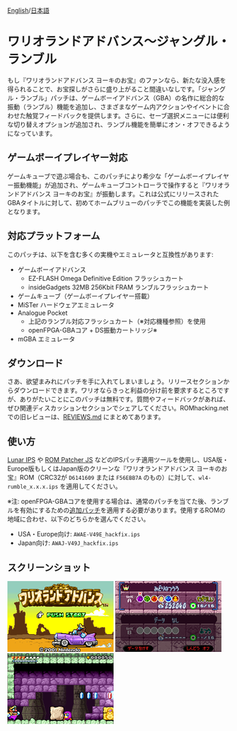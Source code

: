 [English](README.md)/[日本語](README-ja.md)

# ワリオランドアドバンス～ジャングル・ランブル

もし『ワリオランドアドバンス ヨーキのお宝』のファンなら、新たな没入感を得られることで、お宝探しがさらに盛り上がること間違いなしです。「ジャングル・ランブル」パッチは、ゲームボーイアドバンス（GBA）の名作に総合的な振動（ランブル）機能を追加し、さまざまなゲーム内アクションやイベントに合わせた触覚フィードバックを提供します。さらに、セーブ選択メニューには便利な切り替えオプションが追加され、ランブル機能を簡単にオン・オフできるようになっています。

## ゲームボーイプレイヤー対応
ゲームキューブで遊ぶ場合も、このパッチにより希少な「ゲームボーイプレイヤー振動機能」が追加され、ゲームキューブコントローラで操作すると『ワリオランドアドバンス ヨーキのお宝』が振動します。これは公式にリリースされたGBAタイトルに対して、初めてホームブリューのパッチでこの機能を実装した例となります。

## 対応プラットフォーム
このパッチは、以下を含む多くの実機やエミュレータと互換性があります:

- ゲームボーイアドバンス
  - EZ-FLASH Omega Definitive Edition フラッシュカート
  - insideGadgets 32MB 256Kbit FRAM ランブルフラッシュカート
- ゲームキューブ（ゲームボーイプレイヤー搭載）
- MiSTer ハードウェアエミュレータ
- Analogue Pocket
  - 上記のランブル対応フラッシュカート（※対応機種参照）を使用
  - openFPGA-GBAコア + DS振動カートリッジ※
- mGBA エミュレータ

## ダウンロード
さあ、欲望まみれにパッチを手に入れてしまいましょう。リリースセクションからダウンロードできます。ワリオならきっと利益の分け前を要求するところですが、ありがたいことにこのパッチは無料です。質問やフィードバックがあれば、ぜひ関連ディスカッションセクションでシェアしてください。ROMhacking.netでの旧レビューは、[REVIEWS.md](REVIEWS.md) にまとめてあります。

## 使い方
[Lunar IPS](https://fusoya.eludevisibility.org/lips/) や [ROM Patcher JS](https://www.marcrobledo.com/RomPatcher.js/) などのIPSパッチ適用ツールを使用し、USA版・Europe版もしくはJapan版のクリーンな『ワリオランドアドバンス ヨーキのお宝』ROM（CRC32が `D6141609` または `F56EBB7A` のもの）に対して、`wl4-rumble_x.x.x.ips` を適用してください。

※注: openFPGA-GBAコアを使用する場合は、通常のパッチを当てた後、ランブルを有効にするための[追加パッチ](addendum)を適用する必要があります。使用するROMの地域に合わせ、以下のどちらかを選んでください。

- USA・Europe向け: `AWAE-V49E_hackfix.ips`  
- Japan向け: `AWAJ-V49J_hackfix.ips`

## スクリーンショット

![](images/wl4-rumble_title-ja.png) ![](images/wl4-rumble_menu-ja.png) ![](images/wl4-rumble_game.png)
